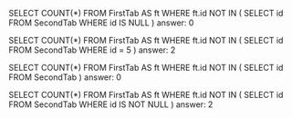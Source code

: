 SELECT COUNT(*) 
FROM FirstTab AS ft WHERE ft.id NOT IN ( SELECT id FROM SecondTab WHERE id IS NULL )
answer: 0 

SELECT COUNT(*) 
FROM FirstTab AS ft WHERE ft.id NOT IN ( SELECT id FROM SecondTab WHERE id = 5 )
answer: 2

SELECT COUNT(*) 
FROM FirstTab AS ft WHERE ft.id NOT IN ( SELECT id FROM SecondTab )
answer: 0

SELECT COUNT(*) 
FROM FirstTab AS ft WHERE ft.id NOT IN ( SELECT id FROM SecondTab WHERE id IS NOT NULL )
answer: 2